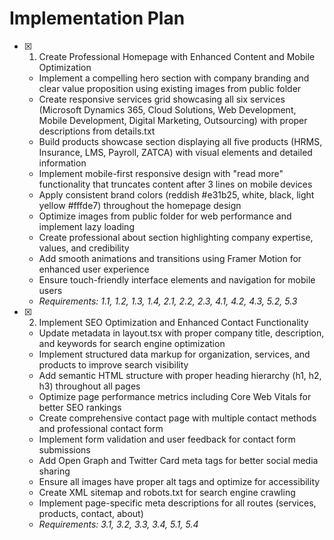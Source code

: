  # Implementation Plan

- [x] 1. Create Professional Homepage with Enhanced Content and Mobile Optimization





  - Implement a compelling hero section with company branding and clear value proposition using existing images from public folder
  - Create responsive services grid showcasing all six services (Microsoft Dynamics 365, Cloud Solutions, Web Development, Mobile Development, Digital Marketing, Outsourcing) with proper descriptions from details.txt
  - Build products showcase section displaying all five products (HRMS, Insurance, LMS, Payroll, ZATCA) with visual elements and detailed information
  - Implement mobile-first responsive design with "read more" functionality that truncates content after 3 lines on mobile devices
  - Apply consistent brand colors (reddish #e31b25, white, black, light yellow #fffde7) throughout the homepage design
  - Optimize images from public folder for web performance and implement lazy loading
  - Create professional about section highlighting company expertise, values, and credibility
  - Add smooth animations and transitions using Framer Motion for enhanced user experience
  - Ensure touch-friendly interface elements and navigation for mobile users
  - _Requirements: 1.1, 1.2, 1.3, 1.4, 2.1, 2.2, 2.3, 4.1, 4.2, 4.3, 5.2, 5.3_

- [x] 2. Implement SEO Optimization and Enhanced Contact Functionality





  - Update metadata in layout.tsx with proper company title, description, and keywords for search engine optimization
  - Implement structured data markup for organization, services, and products to improve search visibility
  - Add semantic HTML structure with proper heading hierarchy (h1, h2, h3) throughout all pages
  - Optimize page performance metrics including Core Web Vitals for better SEO rankings
  - Create comprehensive contact page with multiple contact methods and professional contact form
  - Implement form validation and user feedback for contact form submissions
  - Add Open Graph and Twitter Card meta tags for better social media sharing
  - Ensure all images have proper alt tags and optimize for accessibility
  - Create XML sitemap and robots.txt for search engine crawling
  - Implement page-specific meta descriptions for all routes (services, products, contact, about)
  - _Requirements: 3.1, 3.2, 3.3, 3.4, 5.1, 5.4_